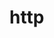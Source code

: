 <!--
 * @Description: In User Settings Edit
 * @Author: your name
 * @Date: 2019-07-31 20:55:21
 * @LastEditTime: 2019-07-31 21:48:49
 * @LastEditors: Please set LastEditors
 -->
# http